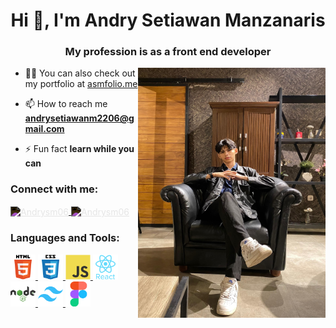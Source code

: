 <h1 align="center">Hi 👋, I'm Andry Setiawan Manzanaris</h1>
<h3 align="center">My profession is as a front end developer</h3>

<img align="right" alt="Coding" width="300" height="400" src="image.jpg">

- 👨‍💻 You can also check out my portfolio at [asmfolio.me](http://asmfolio.me)

- 📫 How to reach me **andrysetiawanm2206@gmail.com**

- ⚡ Fun fact **learn while you can**

<h3 align="left">Connect with me:</h3>
<p align="left">
  <a href="https://www.linkedin.com/in/andrysetiawan-manzanaris-2809312ab/" target="_blank">
    <img align="center" src="https://cdn.jsdelivr.net/npm/simple-icons@3.0.1/icons/linkedin.svg" alt="Andrysm06" height="30" width="40" style="filter: invert(100%);"/>
  </a>
  <a href="https://www.instagram.com/andrysm06/" target="_blank">
    <img align="center" src="https://cdn.jsdelivr.net/npm/simple-icons@3.0.1/icons/instagram.svg" alt="Andrysm06" height="30" width="40" style="filter: invert(100%);"/>
  </a>
</p>

<h3 align="left">Languages and Tools:</h3>
<p align="left">
  <a href="https://www.w3.org/html/" target="_blank" rel="noreferrer">
    <img src="https://raw.githubusercontent.com/devicons/devicon/master/icons/html5/html5-original-wordmark.svg" alt="html5" width="40" height="40"/>
  </a>
  <a href="https://www.w3schools.com/css/" target="_blank" rel="noreferrer">
    <img src="https://raw.githubusercontent.com/devicons/devicon/master/icons/css3/css3-original-wordmark.svg" alt="css3" width="40" height="40"/>
  </a>
  <a href="https://developer.mozilla.org/en-US/docs/Web/JavaScript" target="_blank" rel="noreferrer">
    <img src="https://raw.githubusercontent.com/devicons/devicon/master/icons/javascript/javascript-original.svg" alt="javascript" width="40" height="40"/>
  </a>
  <a href="https://reactjs.org/" target="_blank" rel="noreferrer">
    <img src="https://raw.githubusercontent.com/devicons/devicon/master/icons/react/react-original-wordmark.svg" alt="react" width="40" height="40"/>
  </a>
  <a href="https://nodejs.org/" target="_blank" rel="noreferrer">
    <img src="https://raw.githubusercontent.com/devicons/devicon/master/icons/nodejs/nodejs-original-wordmark.svg" alt="nodejs" width="40" height="40"/>
  </a>
  <a href="https://tailwindcss.com/" target="_blank" rel="noreferrer">
    <img src="https://raw.githubusercontent.com/devicons/devicon/master/icons/tailwindcss/tailwindcss-plain.svg" alt="tailwindcss" width="40" height="40"/>
  </a>
  <a href="https://www.figma.com/" target="_blank" rel="noreferrer">
    <img src="https://raw.githubusercontent.com/devicons/devicon/master/icons/figma/figma-original.svg" alt="figma" width="40" height="40"/>
  </a>
</p>
